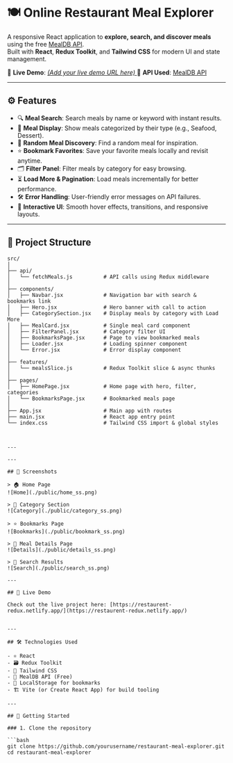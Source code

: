# 🍽️ Online Restaurant Meal Explorer

A responsive React application to **explore, search, and discover meals** using the free [MealDB API](https://www.themealdb.com/api.php).  
Built with **React**, **Redux Toolkit**, and **Tailwind CSS** for modern UI and state management.

🚀 **Live Demo**: [*(Add your live demo URL here)*  ](https://restaurent-redux.netlify.app/)
📁 **API Used**: [MealDB API](https://www.themealdb.com/api.php)

---

## ⚙️ Features

- 🔍 **Meal Search**: Search meals by name or keyword with instant results.  
- 🍲 **Meal Display**: Show meals categorized by their type (e.g., Seafood, Dessert).  
- 🎲 **Random Meal Discovery**: Find a random meal for inspiration.  
- ⭐ **Bookmark Favorites**: Save your favorite meals locally and revisit anytime.  
- 🗂️ **Filter Panel**: Filter meals by category for easy browsing.  
- ⏳ **Load More & Pagination**: Load meals incrementally for better performance.  
- 🛠️ **Error Handling**: User-friendly error messages on API failures.  
- 🎨 **Interactive UI**: Smooth hover effects, transitions, and responsive layouts.

---

## 📂 Project Structure

```plaintext
src/
│
├── api/
│   └── fetchMeals.js          # API calls using Redux middleware
│
├── components/
│   ├── Navbar.jsx             # Navigation bar with search & bookmarks link
│   ├── Hero.jsx               # Hero banner with call to action
│   ├── CategorySection.jsx    # Display meals by category with Load More
│   ├── MealCard.jsx           # Single meal card component
│   ├── FilterPanel.jsx        # Category filter UI
│   ├── BookmarksPage.jsx      # Page to view bookmarked meals
│   ├── Loader.jsx             # Loading spinner component
│   └── Error.jsx              # Error display component
│
├── features/
│   └── mealsSlice.js          # Redux Toolkit slice & async thunks
│
├── pages/
│   ├── HomePage.jsx           # Home page with hero, filter, categories
│   └── BookmarksPage.jsx      # Bookmarked meals page
│
├── App.jsx                    # Main app with routes
├── main.jsx                   # React app entry point
└── index.css                  # Tailwind CSS import & global styles



---

---

## 📸 Screenshots

> 🏠 Home Page  
![Home](./public/home_ss.png)

> 📂 Category Section  
![Category](./public/category_ss.png)

> ⭐ Bookmarks Page  
![Bookmarks](./public/bookmark_ss.png)

> 📄 Meal Details Page  
![Details](./public/details_ss.png)

> 🔎 Search Results  
![Search](./public/search_ss.png)

---

## 🚀 Live Demo

Check out the live project here: [https://restaurent-redux.netlify.app/](https://restaurent-redux.netlify.app/)


---

## 🛠️ Technologies Used

- ⚛️ React  
- 🗃️ Redux Toolkit  
- 🎨 Tailwind CSS  
- 🔗 MealDB API (Free)  
- 💾 LocalStorage for bookmarks  
- 🏗️ Vite (or Create React App) for build tooling

---

## 🚀 Getting Started

### 1. Clone the repository

```bash
git clone https://github.com/yourusername/restaurant-meal-explorer.git
cd restaurant-meal-explorer




